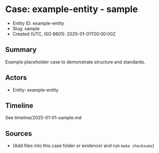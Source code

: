 # Case: example-entity - sample

- Entity ID: example-entity
- Slug: sample
- Created (UTC, ISO 8601): 2025-01-01T00:00:00Z

## Summary
Example placeholder case to demonstrate structure and standards.

## Actors
- Entity: example-entity

## Timeline
See timeline/2025-01-01-sample.md

## Sources
- (Add files into this case folder or evidence/ and run `make checksums`)
